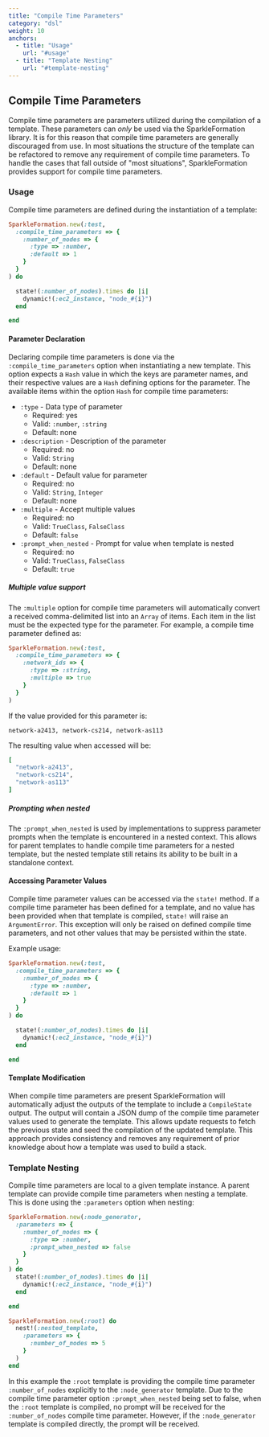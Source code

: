 ```yaml
---
title: "Compile Time Parameters"
category: "dsl"
weight: 10
anchors:
  - title: "Usage"
    url: "#usage"
  - title: "Template Nesting"
    url: "#template-nesting"
---
```


## Compile Time Parameters

Compile time parameters are parameters utilized during the compilation
of a template. These parameters can _only_ be used via the SparkleFormation
library. It is for this reason that compile time parameters are generally
discouraged from use. In most situations the structure of the template
can be refactored to remove any requirement of compile time parameters. To
handle the cases that fall outside of "most situations", SparkleFormation
provides support for compile time parameters.

### Usage

Compile time parameters are defined during the instantiation of a template:

~~~ruby
SparkleFormation.new(:test,
  :compile_time_parameters => {
    :number_of_nodes => {
      :type => :number,
      :default => 1
    }
  }
) do

  state!(:number_of_nodes).times do |i|
    dynamic!(:ec2_instance, "node_#{i}")
  end

end
~~~

#### Parameter Declaration

Declaring compile time parameters is done via the `:compile_time_parameters`
option when instantiating a new template. This option expects a `Hash` value
in which the keys are parameter names, and their respective values are a `Hash`
defining options for the parameter. The available items within the option
`Hash` for compile time parameters:

* `:type` - Data type of parameter
  * Required: yes
  * Valid: `:number`, `:string`
  * Default: none
* `:description` - Description of the parameter
  * Required: no
  * Valid: `String`
  * Default: none
* `:default` - Default value for parameter
  * Required: no
  * Valid: `String`, `Integer`
  * Default: none
* `:multiple` - Accept multiple values
  * Required: no
  * Valid: `TrueClass`, `FalseClass`
  * Default: `false`
* `:prompt_when_nested` - Prompt for value when template is nested
  * Required: no
  * Valid: `TrueClass`, `FalseClass`
  * Default: `true`

##### Multiple value support

The `:multiple` option for compile time parameters will automatically convert
a received comma-delimited list into an `Array` of items. Each item in the list
must be the expected type for the parameter. For example, a compile time parameter
defined as:

~~~ruby
SparkleFormation.new(:test,
  :compile_time_parameters => {
    :network_ids => {
      :type => :string,
      :multiple => true
    }
  }
)
~~~

If the value provided for this parameter is:

~~~
network-a2413, network-cs214, network-as113
~~~

The resulting value when accessed will be:

~~~ruby
[
  "network-a2413",
  "network-cs214",
  "network-as113"
]
~~~

##### Prompting when nested

The `:prompt_when_nested` is used by implementations to suppress parameter prompts
when the template is encountered in a nested context. This allows for parent templates
to handle compile time parameters for a nested template, but the nested template still
retains its ability to be built in a standalone context.

#### Accessing Parameter Values

Compile time parameter values can be accessed via the `state!` method. If a compile time
parameter has been defined for a template, and no value has been provided when that template
is compiled, `state!` will raise an `ArgumentError`. This exception will only be raised on
defined compile time parameters, and not other values that may be persisted within the state.

Example usage:

~~~ruby
SparkleFormation.new(:test,
  :compile_time_parameters => {
    :number_of_nodes => {
      :type => :number,
      :default => 1
    }
  }
) do

  state!(:number_of_nodes).times do |i|
    dynamic!(:ec2_instance, "node_#{i}")
  end

end
~~~

#### Template Modification

When compile time parameters are present SparkleFormation will automatically adjust the outputs
of the template to include a `CompileState` output. The output will contain a JSON dump of the
compile time parameter values used to generate the template. This allows update requests to
fetch the previous state and seed the compilation of the updated template. This approach provides
consistency and removes any requirement of prior knowledge about how a template was used to build
a stack.

### Template Nesting

Compile time parameters are local to a given template instance. A parent template can provide
compile time parameters when nesting a template. This is done using the `:parameters` option
when nesting:

~~~ruby
SparkleFormation.new(:node_generator,
  :parameters => {
    :number_of_nodes => {
      :type => :number,
      :prompt_when_nested => false
    }
  }
) do
  state!(:number_of_nodes).times do |i|
    dynamic!(:ec2_instance, "node_#{i}")
  end

end

SparkleFormation.new(:root) do
  nest!(:nested_template,
    :parameters => {
      :number_of_nodes => 5
    }
  )
end
~~~

In this example the `:root` template is providing the compile time parameter `:number_of_nodes`
explicitly to the `:node_generator` template. Due to the compile time parameter option
`:prompt_when_nested` being set to false, when the `:root` template is compiled, no prompt
will be received for the `:number_of_nodes` compile time parameter. However, if the
`:node_generator` template is compiled directly, the prompt will be received.